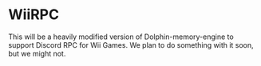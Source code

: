 # WiiRPC

This will be a heavily modified version of Dolphin-memory-engine to support Discord RPC for Wii Games. We plan to do something with it soon, but we might not.
